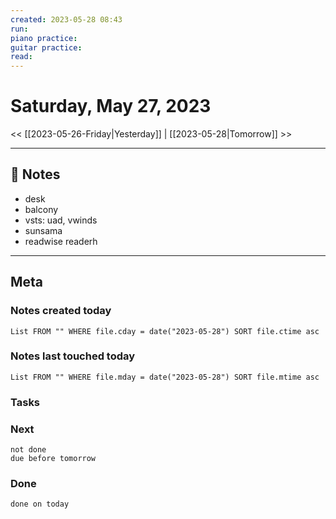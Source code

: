 ```yaml
---
created: 2023-05-28 08:43
run: 
piano practice: 
guitar practice: 
read: 
---
```



# Saturday, May 27, 2023

<< [[2023-05-26-Friday|Yesterday]] | [[2023-05-28|Tomorrow]] >>

---


## 📝 Notes

- desk
- balcony
- vsts: uad, vwinds
- sunsama
- readwise readerh

---
## Meta
### Notes created today
```dataview
List FROM "" WHERE file.cday = date("2023-05-28") SORT file.ctime asc
```

### Notes last touched today
```dataview
List FROM "" WHERE file.mday = date("2023-05-28") SORT file.mtime asc
```



### Tasks

### Next

```tasks
not done 
due before tomorrow
```

### Done

```tasks
done on today
```
